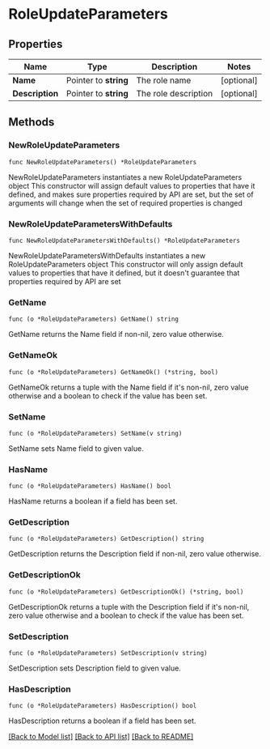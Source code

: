 # RoleUpdateParameters

## Properties

Name | Type | Description | Notes
------------ | ------------- | ------------- | -------------
**Name** | Pointer to **string** | The role name | [optional] 
**Description** | Pointer to **string** | The role description | [optional] 

## Methods

### NewRoleUpdateParameters

`func NewRoleUpdateParameters() *RoleUpdateParameters`

NewRoleUpdateParameters instantiates a new RoleUpdateParameters object
This constructor will assign default values to properties that have it defined,
and makes sure properties required by API are set, but the set of arguments
will change when the set of required properties is changed

### NewRoleUpdateParametersWithDefaults

`func NewRoleUpdateParametersWithDefaults() *RoleUpdateParameters`

NewRoleUpdateParametersWithDefaults instantiates a new RoleUpdateParameters object
This constructor will only assign default values to properties that have it defined,
but it doesn't guarantee that properties required by API are set

### GetName

`func (o *RoleUpdateParameters) GetName() string`

GetName returns the Name field if non-nil, zero value otherwise.

### GetNameOk

`func (o *RoleUpdateParameters) GetNameOk() (*string, bool)`

GetNameOk returns a tuple with the Name field if it's non-nil, zero value otherwise
and a boolean to check if the value has been set.

### SetName

`func (o *RoleUpdateParameters) SetName(v string)`

SetName sets Name field to given value.

### HasName

`func (o *RoleUpdateParameters) HasName() bool`

HasName returns a boolean if a field has been set.

### GetDescription

`func (o *RoleUpdateParameters) GetDescription() string`

GetDescription returns the Description field if non-nil, zero value otherwise.

### GetDescriptionOk

`func (o *RoleUpdateParameters) GetDescriptionOk() (*string, bool)`

GetDescriptionOk returns a tuple with the Description field if it's non-nil, zero value otherwise
and a boolean to check if the value has been set.

### SetDescription

`func (o *RoleUpdateParameters) SetDescription(v string)`

SetDescription sets Description field to given value.

### HasDescription

`func (o *RoleUpdateParameters) HasDescription() bool`

HasDescription returns a boolean if a field has been set.


[[Back to Model list]](../README.md#documentation-for-models) [[Back to API list]](../README.md#documentation-for-api-endpoints) [[Back to README]](../README.md)


